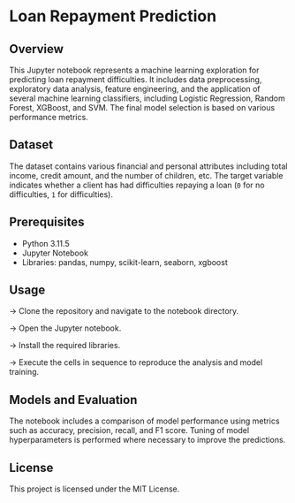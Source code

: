 # Loan Repayment Prediction

## Overview
This Jupyter notebook represents a machine learning exploration for predicting loan repayment difficulties. It includes data preprocessing, exploratory data analysis, feature engineering, and the application of several machine learning classifiers, including Logistic Regression, Random Forest, XGBoost, and SVM. The final model selection is based on various performance metrics.

## Dataset
The dataset contains various financial and personal attributes including total income, credit amount, and the number of children, etc. The target variable indicates whether a client has had difficulties repaying a loan (`0` for no difficulties, `1` for difficulties).

## Prerequisites
- Python 3.11.5
- Jupyter Notebook
- Libraries: pandas, numpy, scikit-learn, seaborn, xgboost

## Usage

-> Clone the repository and navigate to the notebook directory.

-> Open the Jupyter notebook.

-> Install the required libraries.

-> Execute the cells in sequence to reproduce the analysis and model training.

## Models and Evaluation

The notebook includes a comparison of model performance using metrics such as accuracy, precision, recall, and F1 score. Tuning of model hyperparameters is performed where necessary to improve the predictions.

## License

This project is licensed under the MIT License.
